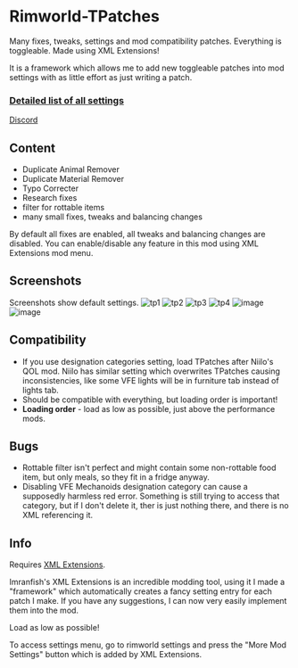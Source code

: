 # Rimworld-TPatches
Many fixes, tweaks, settings and mod compatibility patches. Everything is toggleable. Made using XML Extensions!

It is a framework which allows me to add new toggleable patches into mod settings with as little effort as just writing a patch.

### [Detailed list of all settings](https://docs.google.com/spreadsheets/d/1nhq6maAQgqy5VEXBN_rNa-neVqVlNxartAt38_Km4TA/edit?usp=sharing)

[Discord](https://discord.gg/dcVj4b5VwJ)


## Content
- Duplicate Animal Remover
- Duplicate Material Remover
- Typo Correcter
- Research fixes
- filter for rottable items
- many small fixes, tweaks and balancing changes

By default all fixes are enabled, all tweaks and balancing changes are disabled. You can enable/disable any feature in this mod using XML Extensions mod menu.

## Screenshots
Screenshots show default settings.
![tp1](https://user-images.githubusercontent.com/76593873/141163396-b440bfdf-3465-43d0-8a3c-3399d2f1ffc7.png)
![tp2](https://user-images.githubusercontent.com/76593873/141163402-e20055a0-8aff-4125-a058-7a6e495008cd.png)
![tp3](https://user-images.githubusercontent.com/76593873/141163406-67d18562-620b-4d57-83ec-c22489028e85.png)
![tp4](https://user-images.githubusercontent.com/76593873/141163416-67a1cbb8-751c-4348-9f1d-c20a26bfeb60.png)
![image](https://user-images.githubusercontent.com/76593873/137011197-77af973f-c791-46d1-a3c3-a63ec137c729.png)
![image](https://user-images.githubusercontent.com/76593873/137011210-e827b089-c395-4ee0-89d2-b28c49110538.png)

## Compatibility
- If you use designation categories setting, load TPatches after Niilo's QOL mod. Niilo has similar setting which overwrites TPatches causing inconsistencies, like some VFE lights will be in furniture tab instead of lights tab.
- Should be compatible with everything, but loading order is important!
- **Loading order** - load as low as possible, just above the performance mods.

## Bugs
- Rottable filter isn't perfect and might contain some non-rottable food item, but only meals, so they fit in a fridge anyway.
- Disabling VFE Mechanoids designation category can cause a supposedly harmless red error. Something is still trying to access that category, but if I don't delete it, ther is just nothing there, and there is no XML referencing it.

## Info
Requires [XML Extensions](https://steamcommunity.com/sharedfiles/filedetails/?id=2574315206).

Imranfish's XML Extensions is an incredible modding tool, using it I made a "framework" which automatically creates a fancy setting entry for each patch I make. If you have any suggestions, I can now very easily implement them into the mod.


Load as low as possible!

To access settings menu, go to rimworld settings and press the "More Mod Settings" button which is added by XML Extensions.
